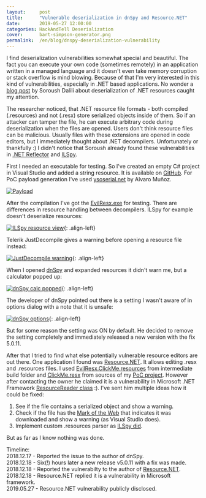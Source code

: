 ```yaml
---
layout:     post
title:      "Vulnerable deserialization in dnSpy and Resource.NET"
date:       2019-05-27 12:00:00
categories: HackAndTell Deserialization
cover:      bart-simpson-generator.png
permalink:  /en/blog/dnspy-deserialization-vulnerability
---
```

I find deserialization vulnerabilities somewhat special and beautiful. The fact you can execute your own code (sometimes remotely) in an application written in a managed language and it doesn't even take memory corruption or stack overflow is mind blowing. Because of that I'm very interested in this kind of vulnerabilities, especially in .NET based applications. No wonder a [blog post](https://www.nccgroup.trust/uk/about-us/newsroom-and-events/blogs/2018/august/aspnet-resource-files-resx-and-deserialisation-issues/) by Soroush Dalili about deserialization of .NET resources caught my attention.

 The researcher noticed, that .NET resource file formats - both compiled (.resources) and not (.resx) store serialized objects inside of them. So if an attacker can tamper the file, he can execute arbitrary code during deserialization when the files are opened. Users don't think resource files can be malicious. Usually files with these extensions are opened in code editors, but I immediately thought about .NET decompilers. Unfortunately or thankfully :) I didn't notice that Soroush already found these vulnerabilities in [.NET Reflector](https://www.nccgroup.trust/uk/our-research/technical-advisory-code-execution-by-viewing-resource-files-in-net-reflector/) and [ILSpy](https://github.com/icsharpcode/ILSpy/issues/1196).

First I needed an executable for testing. So I've created an empty C# project in Visual Studio and added a string resource. It is available on [GitHub](https://github.com/JarLob/EvilResx). For PoC payload generation I've used [ysoserial.net](https://github.com/pwntester/ysoserial.net) by Alvaro Muñoz.

[![Payload](resx.png "Payload")](resx.png)

After the compilation I've got the [EvilResx.exe](EvilResx.exe) for testing. There are differences in resource handling between decompilers. ILSpy for example doesn't deserialize resources:

[![ILSpy resource view](ilspy_resource.png "ILSpy resource view")](ilspy_resource.png){: .align-left}

Telerik JustDecompile gives a warning before opening a resource file instead:

[![JustDecompile warning](justdecompile_resource_warning.png "JustDecompile warning")](justdecompile_resource_warning.png){: .align-left}

When I opened [dnSpy](https://github.com/0xd4d/dnSpy) and expanded resources it didn't warn me, but a calculator popped up:

[![dnSpy calc popped](dnspy_resource.png "dnSpy calc popped")](dnspy_resource.png){: .align-left}

The developer of dnSpy pointed out there is a setting I wasn't aware of in options dialog with a note that it is unsafe:

[![dnSpy options](dnspy_options.png "dnSpy options")](dnspy_options.png){: .align-left}

But for some reason the setting was ON by default. He decided to remove the setting completely and immediately released a new version with the fix 5.0.11.

After that I tried to find what else potentially vulnerable resource editors are out there. One application I found was [Resource.NET](https://fishcodelib.com/Resource.htm). It allows editing .resx and .resources files. I used [EvilResx.ClickMe.resources](EvilResx.ClickMe.resources) from intermediate build folder and [ClickMe.resx](ClickMe.resx) from sources of my [PoC project](https://github.com/JarLob/EvilResx). However after contacting the owner he claimed it is a vulnerability in Microsoft .NET Framework [ResourceReader class](https://github.com/dotnet/corefx/blob/master/src/Common/src/CoreLib/System/Resources/ResourceReader.cs) :). I've sent him multiple ideas how it could be fixed:
1. See if the file contains a serialized object and show a warning.  
2. Check if the file has the [Mark of the Web](https://docs.microsoft.com/en-us/previous-versions/windows/internet-explorer/ie-developer/compatibility/ms537628(v=vs.85)) that indicates it was downloaded and show a warning (as Visual Studio does).  
3. Implement custom .resources parser as [ILSpy did](https://github.com/icsharpcode/ILSpy/commit/c17c3c739f339563749f73f0a4f2d1d65516c797).  

But as far as I know nothing was done.

Timeline:  
2018.12.17 - Reported the issue to the author of dnSpy.  
2018.12.18 - Six(!) hours later a new release v5.0.11 with a fix was made.  
2018.12.18 - Reported the vulnerabilty to the author of [Resource.NET](https://fishcodelib.com/Resource.htm).  
2018.12.18 - Resource.NET replied it is a vulnerability in Microsoft framework.  
2019.05.27 - Resource.NET vulnerability publicly disclosed.  
